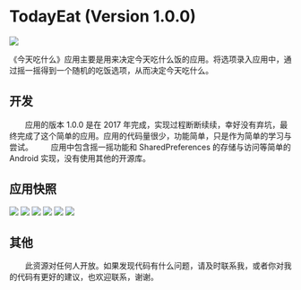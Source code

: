 # TodayEat (Version 1.0.0)
![](./icon.png)

《今天吃什么》应用主要是用来决定今天吃什么饭的应用。将选项录入应用中，通过摇一摇得到一个随机的吃饭选项，从而决定今天吃什么。

## 开发
　　应用的版本 1.0.0 是在 2017 年完成，实现过程断断续续，幸好没有弃坑，最终完成了这个简单的应用。应用的代码量很少，功能简单，只是作为简单的学习与尝试。
　　应用中包含摇一摇功能和 SharedPreferences 的存储与访问等简单的 Android 实现，没有使用其他的开源库。

## 应用快照
![](https://github.com/ZhangMiao147/TodayEat/blob/master/README_image/welcome.png)
![](https://github.com/ZhangMiao147/TodayEat/blob/master/README_image/add.png)
![](https://github.com/ZhangMiao147/TodayEat/blob/master/README_image/list.png)
![](https://github.com/ZhangMiao147/TodayEat/blob/master/README_image、delete.png)
![](https://github.com/ZhangMiao147/TodayEat/blob/master/README_image/shake.png)
![](https://github.com/ZhangMiao147/TodayEat/blob/master/README_image/result.png)

## 其他
　　此资源对任何人开放。如果发现代码有什么问题，请及时联系我，或者你对我的代码有更好的建议，也欢迎联系，谢谢。
